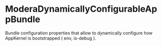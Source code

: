 # ModeraDynamicallyConfigurableAppBundle

Bundle configuration properties that allow to dynamically configure how AppKernel is bootstrapped ( env, is-debug ).